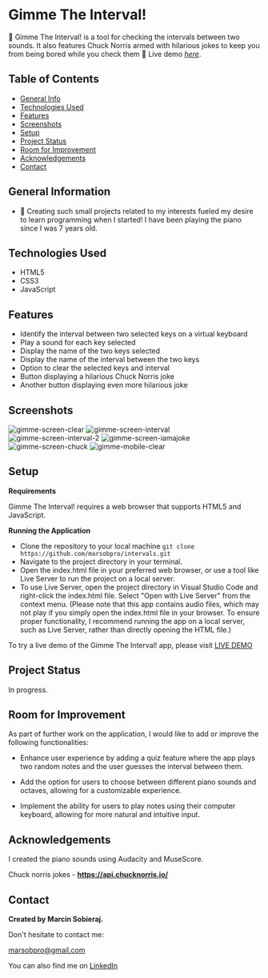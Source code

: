 
# Gimme The Interval!
🎹 Gimme The Interval! is a tool for checking the intervals between two sounds. It also features Chuck Norris armed with hilarious jokes to keep you from being bored while you check them 🤌
Live demo [_here_](https://keen-puffpuff-b2dc5e.netlify.app/).

## Table of Contents
* [General Info](#general-information)
* [Technologies Used](#technologies-used)
* [Features](#features)
* [Screenshots](#screenshots)
* [Setup](#setup)
* [Project Status](#project-status)
* [Room for Improvement](#room-for-improvement)
* [Acknowledgements](#acknowledgements)
* [Contact](#contact)


## General Information

- 🎹 Creating such small projects related to my interests fueled my desire to learn programming when I started! I have been playing the piano since I was 7 years old.


## Technologies Used

- HTML5
- CSS3
- JavaScript


## Features
- Identify the interval between two selected keys on a virtual keyboard
- Play a sound for each key selected
- Display the name of the two keys selected
- Display the name of the interval between the two keys
- Option to clear the selected keys and interval
- Button displaying a hilarious Chuck Norris joke
- Another button displaying even more hilarious joke

## Screenshots
![gimme-screen-clear](https://user-images.githubusercontent.com/79658548/228014986-0b999773-e7d1-4bdb-8d6a-78712b5f60ac.png)
![gimme-screen-interval](https://user-images.githubusercontent.com/79658548/228014994-d5184ceb-9000-49ab-841c-47cfdc562b65.png)
![gimme-screen-interval-2](https://user-images.githubusercontent.com/79658548/228014991-e8451139-a20c-4b87-89b2-730afe2d5808.png)
![gimme-screen-iamajoke](https://user-images.githubusercontent.com/79658548/228014988-1dfbfec2-5b4b-4562-bfd4-a3a464231b26.png)
![gimme-screen-chuck](https://user-images.githubusercontent.com/79658548/228014982-cb619b10-56c5-4224-ab42-0af2f934cccd.png)
![gimme-mobile-clear](https://user-images.githubusercontent.com/79658548/228014979-0110e759-fba0-4db3-b90c-dced087f2b86.png)



## Setup
**Requirements**

Gimme The Interval! requires a web browser that supports HTML5 and JavaScript.

**Running the Application**

- Clone the repository to your local machine 
`git clone https://github.com/marsobpro/intervals.git`
- Navigate to the project directory in your terminal.
- Open the index.html file in your preferred web browser, or use a tool like Live Server to run the project on a local server.
- To use Live Server, open the project directory in Visual Studio Code and right-click the index.html file. Select "Open with Live Server" from the context menu.
(Please note that this app contains audio files, which may not play if you simply open the index.html file in your browser. To ensure proper functionality, I recommend running the app on a local server, such as Live Server, rather than directly opening the HTML file.)

To try a live demo of the Gimme The Interval! app, please visit [LIVE DEMO](https://keen-puffpuff-b2dc5e.netlify.app/)

## Project Status
In progress.

## Room for Improvement
As part of further work on the application, I would like to add or improve the following functionalities:

- Enhance user experience by adding a quiz feature where the app plays two random notes and the user guesses the interval between them.

- Add the option for users to choose between different piano sounds and octaves, allowing for a customizable experience.

- Implement the ability for users to play notes using their computer keyboard, allowing for more natural and intuitive input.


## Acknowledgements
I created the piano sounds using Audacity and MuseScore.

Chuck norris jokes - 
**https://api.chucknorris.io/**

 
## Contact
**Created by Marcin Sobieraj.**

Don't hesitate to contact me:

<marsobpro@gmail.com>

You can also find me on [LinkedIn](https://www.linkedin.com/in/marcin-sobieraj/
)

